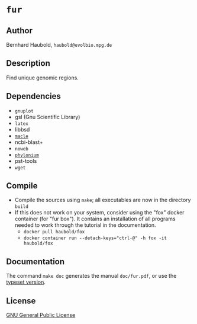 # `fur`
## Author
Bernhard Haubold, `haubold@evolbio.mpg.de`
## Description
Find unique genomic regions.
## Dependencies
* `gnuplot`
* gsl (Gnu Scientific Library)
* `latex`
* libbsd
* [`macle`](https://github.com/evolbioinf/macle)
* ncbi-blast+
* `noweb`
* [`phylonium`](https://github.com/evolbioinf/phylonium)
* pst-tools
* `wget`
## Compile
* Compile the sources using `make`; all executables are now in the
  directory `build`
* If this does not work on your system, consider using the "fox"
  docker container (for "fur box"). It contains an installation of all
  programs needed to work through the tutorial in the documentation.
  -  `docker pull haubold/fox`
  -  `docker container run --detach-keys="ctrl-@" -h fox -it haubold/fox`
## Documentation
The command `make doc` generates the manual `doc/fur.pdf`, or use
  the [typeset version](http://guanine.evolbio.mpg.de/fur/fur.pdf).
## License
[GNU General Public License](https://www.gnu.org/licenses/gpl.html)

